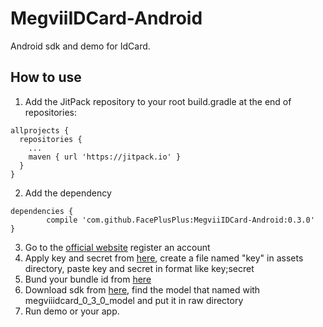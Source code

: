 # MegviiIDCard-Android
Android sdk and demo for IdCard.

## How to use
1. Add the JitPack repository to your root build.gradle at the end of repositories:
```
allprojects {
  repositories {
    ...
    maven { url 'https://jitpack.io' }
  }
}
```
2. Add the dependency
```
dependencies {
        compile 'com.github.FacePlusPlus:MegviiIDCard-Android:0.3.0'
}
```
3. Go to the [official website](https://www.faceplusplus.com.cn/) register an account
4. Apply key and secret from [here](https://console.faceplusplus.com.cn/app/apikey/list), create a file named "key" in assets directory, paste key and secret in format like key;secret
5. Bund your bundle id from [here](https://console.faceplusplus.com.cn/app/bundle/list)
6. Download sdk from [here](https://console.faceplusplus.com.cn/service/card/intro), find the model 
that named with megviiidcard_0_3_0_model and put it in raw directory
7. Run demo or your app.
